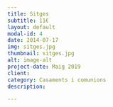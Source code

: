 ```yaml
---
title: Sitges 
subtitle: 11€
layout: default
modal-id: 4
date: 2014-07-17
img: sitges.jpg
thumbnail: sitges.jpg
alt: image-alt
project-date: Maig 2019
client: 
category: Casaments i comunions
description: 

---
```

